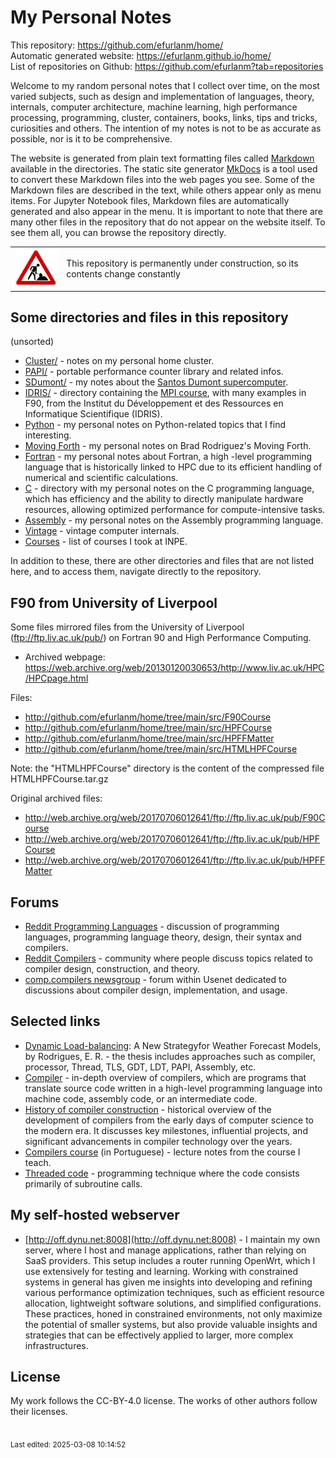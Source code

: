 # My Personal Notes

This repository: <https://github.com/efurlanm/home/>  
Automatic generated website: <https://efurlanm.github.io/home/>    
List of repositories on Github: <https://github.com/efurlanm?tab=repositories>

Welcome to my random personal notes that I collect over time, on the most varied subjects, such as design and implementation of languages, theory, internals, computer architecture, machine learning, high performance processing, programming, cluster, containers, books, links, tips and tricks, curiosities and others. The intention of my notes is not to be as accurate as possible, nor is it to be comprehensive.

The website is generated from plain text formatting files called [Markdown](https://github.github.com/gfm/) available in the directories. The static site generator [MkDocs](https://www.mkdocs.org/) is a tool used to convert these Markdown files into the web pages you see. Some of the Markdown files are described in the text, while others appear only as menu items. For Jupyter Notebook files, Markdown files are automatically generated and also appear in the menu. It is important to note that there are many other files in the repository that do not appear on the website itself. To see them all, you can browse the repository directly.

<table>
    <tr>
        <td><img src="img/construction.gif"></td>
        <td>This repository is permanently under construction, so its contents change constantly</td>
    </tr>
</table>


## Some directories and files in this repository

(unsorted)

* [Cluster/](cluster/README.md) - notes on my personal home cluster.
* [PAPI/](papi/README.md) - portable performance counter library and related infos.
* [SDumont/](https://github.com/efurlanm/home/tree/main/src/SDumont) - my notes about the [Santos Dumont supercomputer](https://sdumont.lncc.br/machine.php).
* [IDRIS/](https://github.com/efurlanm/home/tree/main/src/IDRIS) - directory containing the [MPI course](http://www.idris.fr/formations/mpi/), with many examples in F90, from the Institut du Développement et des Ressources en Informatique Scientifique (IDRIS).
* [Python](python/README.md) - my personal notes on Python-related topics that I find interesting.
* [Moving Forth](Moving_Forth/README.md) - my personal notes on Brad Rodriguez's Moving Forth.
* [Fortran](fortran/README.md) - my personal notes about Fortran, a high -level programming language that is historically linked to HPC due to its efficient handling of numerical and scientific calculations.
* [C](c/README.md) - directory with my personal notes on the C programming language, which has efficiency and the ability to directly manipulate hardware resources, allowing optimized performance for compute-intensive tasks. 
* [Assembly](assembly/README.md) - my personal notes on the Assembly programming language.
* [Vintage](vintage/README.md) - vintage computer internals.
* [Courses](learning/courses.md) - list of courses I took at INPE.

In addition to these, there are other directories and files that are not listed here, and to access them, navigate directly to the repository.


## F90 from University of Liverpool

Some files mirrored files from the University of Liverpool (<ftp://ftp.liv.ac.uk/pub/>) on Fortran 90 and High Performance Computing.

* Archived webpage: <https://web.archive.org/web/20130120030653/http://www.liv.ac.uk/HPC/HPCpage.html>

Files:

* <http://github.com/efurlanm/home/tree/main/src/F90Course>
* <http://github.com/efurlanm/home/tree/main/src/HPFCourse>
* <http://github.com/efurlanm/home/tree/main/src/HPFFMatter>
* <http://github.com/efurlanm/home/tree/main/src/HTMLHPFCourse>

Note: the "HTMLHPFCourse" directory is the content of the compressed file HTMLHPFCourse.tar.gz

Original archived files:

* <http://web.archive.org/web/20170706012641/ftp://ftp.liv.ac.uk/pub/F90Course>
* <http://web.archive.org/web/20170706012641/ftp://ftp.liv.ac.uk/pub/HPFCourse>
* <http://web.archive.org/web/20170706012641/ftp://ftp.liv.ac.uk/pub/HPFFMatter>


## Forums

* [Reddit Programming Languages](http://www.reddit.com/r/ProgrammingLanguages) - discussion of programming languages, programming language theory, design, their syntax and compilers.
* [Reddit Compilers](http://www.reddit.com/r/Compilers) - community where people discuss topics related to compiler design, construction, and theory.
* [comp.compilers newsgroup](https://compilers.iecc.com) - forum within Usenet dedicated to discussions about compiler design, implementation, and usage.


## Selected links

* [Dynamic Load-balancing](https://www.lume.ufrgs.br/bitstream/handle/10183/34776/000792718.pdf): A New Strategyfor Weather Forecast Models, by Rodrigues, E. R. - the thesis includes approaches such as compiler, processor, Thread, TLS, GDT, LDT, PAPI, Assembly, etc.
* [Compiler](https://en.wikipedia.org/wiki/Compiler) - in-depth overview of compilers, which are programs that translate source code written in a high-level programming language into machine code, assembly code, or an intermediate code.
* [History of compiler construction](https://en.wikipedia.org/wiki/History_of_compiler_construction) - historical overview of the development of compilers from the early days of computer science to the modern era. It discusses key milestones, influential projects, and significant advancements in compiler technology over the years.
* [Compilers course](https://github.com/efurlanm/teaching/tree/main/comp) (in Portuguese) - lecture notes from the course I teach.
* [Threaded code](https://en.wikipedia.org/wiki/Threaded_code) - programming technique where the code consists primarily of subroutine calls. 


## My self-hosted webserver

* [http://off.dynu.net:8008](http://off.dynu.net:8008) - I maintain my own server, where I host and manage applications, rather than relying on SaaS providers. This setup includes a router running OpenWrt, which I use extensively for testing and learning. Working with constrained systems in general has given me insights into developing and refining various performance optimization techniques, such as efficient resource allocation, lightweight software solutions, and simplified configurations. These practices, honed in constrained environments, not only maximize the potential of smaller systems, but also provide valuable insights and strategies that can be effectively applied to larger, more complex infrastructures.


## License

My work follows the CC-BY-4.0 license. The works of other authors follow their licenses.


<br><sub>Last edited: 2025-03-08 10:14:52</sub>
